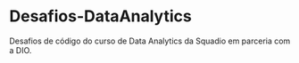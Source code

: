 # Desafios-DataAnalytics
Desafios de código do curso de Data Analytics da Squadio em parceria com a DIO.
